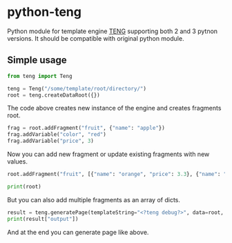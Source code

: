 # python-teng

Python module for template engine [TENG](https://github.com/burlog/teng) supporting both 2 and 3 pytnon versions. It should be compatible with original python module.

## Simple usage

```python
from teng import Teng

teng = Teng("/some/template/root/directory/")
root = teng.createDataRoot({})
```

The code above creates new instance of the engine and creates fragments root.

```python
frag = root.addFragment("fruit", {"name": "apple"})
frag.addVariable("color", "red")
frag.addVariable("price", 3)
```

Now you can add new fragment or update existing fragments with new values.

```python
root.addFragment("fruit", [{"name": "orange", "price": 3.3}, {"name": "banana"}])

print(root)
```

But you can also add multiple fragments as an array of dicts.

```python
result = teng.generatePage(templateString="<?teng debug?>", data=root, configFilename="/some/conf.conf")
print(result["output"])
```

And at the end you can generate page like above.
